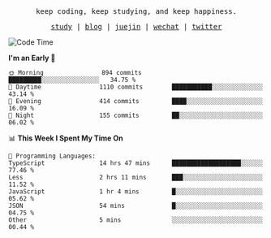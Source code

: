 <p align="center">
  <samp>
    <span>keep coding, keep studying, and keep happiness.</span>
  </samp>
</p>

<p align="center">
  <samp>
    <a href="https://github.com/ouduidui/fe-study">study</a> |
    <a href="https://deweyou.me">blog</a>  |
    <a href="https://juejin.cn/user/4309700183594366">juejin</a> |
    <a href="https://user-images.githubusercontent.com/54696834/165071004-6509e3f2-90c3-448c-9d92-3da42b0c2021.jpeg">wechat</a> |
    <a href="https://twitter.com/ouduidui">twitter</a>
  </samp>
</p>

<!--START_SECTION:waka-->
![Code Time](http://img.shields.io/badge/Code%20Time-3%2C090%20hrs%2018%20mins-blue)

**I'm an Early 🐤** 

```text
🌞 Morning                894 commits         █████████░░░░░░░░░░░░░░░░   34.75 % 
🌆 Daytime                1110 commits        ███████████░░░░░░░░░░░░░░   43.14 % 
🌃 Evening                414 commits         ████░░░░░░░░░░░░░░░░░░░░░   16.09 % 
🌙 Night                  155 commits         ██░░░░░░░░░░░░░░░░░░░░░░░   06.02 % 
```


📊 **This Week I Spent My Time On** 

```text
💬 Programming Languages: 
TypeScript               14 hrs 47 mins      ███████████████████░░░░░░   77.46 % 
Less                     2 hrs 11 mins       ███░░░░░░░░░░░░░░░░░░░░░░   11.52 % 
JavaScript               1 hr 4 mins         █░░░░░░░░░░░░░░░░░░░░░░░░   05.62 % 
JSON                     54 mins             █░░░░░░░░░░░░░░░░░░░░░░░░   04.75 % 
Other                    5 mins              ░░░░░░░░░░░░░░░░░░░░░░░░░   00.44 % 
```


<!--END_SECTION:waka-->
